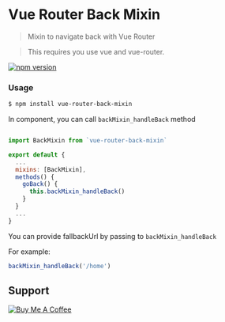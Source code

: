 # Vue Router Back Mixin

> Mixin to navigate back with Vue Router

> This requires you use vue and vue-router.

[![npm version](https://badge.fury.io/js/vue-router-back-mixin.svg)](https://www.npmjs.com/package/vue-router-back-mixin)

### Usage


``` bash
$ npm install vue-router-back-mixin
```

In component, you can call `backMixin_handleBack` method
```javascript

import BackMixin from `vue-router-back-mixin`

export default {
  ...
  mixins: [BackMixin],
  methods() {
    goBack() {
      this.backMixin_handleBack()
    }
  }
  ...
}
```

You can provide fallbackUrl by passing to `backMixin_handleBack`

For example:

```javascript
backMixin_handleBack('/home')
```

## Support

<a href="https://www.buymeacoffee.com/8buMYCOog" target="_blank"><img src="https://bmc-cdn.nyc3.digitaloceanspaces.com/BMC-button-images/custom_images/white_img.png" alt="Buy Me A Coffee" style="height: auto !important;width: auto !important;" ></a>